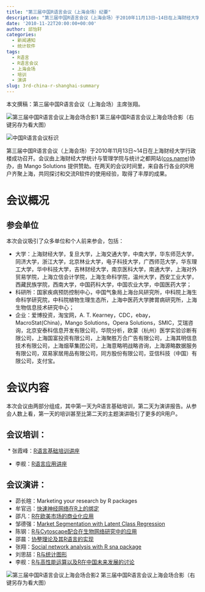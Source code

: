 ```yaml
---
title: "第三届中国R语言会议（上海会场）纪要"
description: "第三届中国R语言会议（上海会场）于2010年11月13日~14日在上海财经大学行政楼成功召开。会议由上海财经大学统计与管理学院与统计之都网站协办，由 Mango Solutions 提供赞助。在两天的会议时间里，来自各行各业的R用户齐聚上海，共同探讨和交流R软件的使用经验，取得了丰厚的成果。"
date: '2010-11-22T20:00:00+00:00'
author: 邱怡轩
categories:
  - 新闻通知
  - 统计软件
tags:
  - R语言
  - R语言会议
  - 上海会场
  - 培训
  - 演讲
slug: 3rd-china-r-shanghai-summary
---
```


本文撰稿：第三届中国R语言会议（上海会场）主席张翔。

![第三届中国R语言会议上海会场合影1](https://uploads.cosx.org/wp-content/uploads/2010/11/3rd-China-R-SH-1.jpg "第三届中国R语言会议上海会场合影1") 第三届中国R语言会议上海会场合影（右键另存为看大图） 

![中国R语言会议标识](https://uploads.cosx.org/wp-content/uploads/2010/06/China-R-Logo.png)

第三届中国R语言会议（上海会场）于2010年11月13日~14日在上海财经大学行政楼成功召开。会议由上海财经大学统计与管理学院与统计之都网站([cos.name](https://cos.name/))协办，由 Mango Solutions 提供赞助。在两天的会议时间里，来自各行各业的R用户齐聚上海，共同探讨和交流R软件的使用经验，取得了丰厚的成果。

# 会议概况

## 参会单位

本次会议吸引了众多单位和个人前来参会，包括：

  * 大学：上海财经大学，复旦大学，上海交通大学，中南大学，华东师范大学，同济大学，浙江大学，北京林业大学，电子科技大学，广西师范大学，华东理工大学，华中科技大学，吉林财经大学，南京医科大学，南通大学，上海对外贸易学院，上海立信会计学院，上海生命科学院，温州大学，西安工业大学，西藏民族学院，西南大学，中国药科大学，中国农业大学，中国医药大学；
  * 科研所：国家疾病预防控制中心，中国气象局上海台风研究所，中科院上海生命科学研究院，中科院植物生理生态所，上海中医药大学脾胃病研究所，上海生物信息技术研究中心；
  * 企业：爱博投资，淘宝网，A. T. Kearney，CDC，ebay，MacroStat(China)，Mango Solutions，Opera Solutions，SMIC，艾瑞咨询，北京安泰科信息开发有限公司，华院分析，欧蒙（杭州）医学实验诊断有限公司，上海国富投资有限公司，上海聚胜万合广告有限公司，上海其明信息技术有限公司，上海烟草集团公司，上海意略明战略咨询，上海源略数据服务有限公司，双易家居用品有限公司，同方股份有限公司，亚信科技（中国）有限公司，支付宝。

# 会议内容

本次会议由两部分组成，其中第一天为R语言基础培训，第二天为演讲报告。从参会人数上看，第一天的培训甚至比第二天的主题演讲吸引了更多的R用户。

## 会议培训：

  * 张霞峰：[R语言基础培训讲座](https://uploads.cosx.org/wp-content/uploads/2010/11/China-R-2010-R-basic.ppt)
  * 李舰：[R语言应用讲座](https://uploads.cosx.org/wp-content/uploads/2010/11/China-R-2010-R-Training-Shanghai.zip)

## 会议演讲：

  * 茆长暄：Marketing your research by R packages
  * 牟官迅：[快速神经网络在R上的绑定](https://uploads.cosx.org/wp-content/uploads/2010/11/China-R-2010-libfann-R-Binding.ppt)
  * 邵凡：[R在欧美市场的商业化应用](https://uploads.cosx.org/wp-content/uploads/2010/11/China-R-2010-R-in-Enterprise-Environment.ppt)
  * 邹德强：[Market Segmentation with Latent Class Regression](https://uploads.cosx.org/wp-content/uploads/2010/11/China-R-2010-Market-Segmentation-with-Latent-Class-Regression.pdf)
  * 陈钢：[R与Cytoscape配合在生物网络研究中的应用](https://uploads.cosx.org/wp-content/uploads/2010/11/China-R-2010-R-and-Cytoscape.pdf)
  * 邵晨：[协整理论及其R语言的实现](https://uploads.cosx.org/wp-content/uploads/2010/11/China-R-2010-Cointegrate.ppt)
  * 张翔：[Social network analysis with R sna package](https://uploads.cosx.org/wp-content/uploads/2010/11/China-R-2010-SNA.pdf)
  * 刘思喆：[R与统计图形](https://uploads.cosx.org/wp-content/uploads/2010/11/China-R-2010-R-and-Statistical-Graphics.pdf)
  * 李舰：[R与高性能运算以及R在中国未来发展的讨论](https://uploads.cosx.org/wp-content/uploads/2010/11/China-R-2010-High-Performance-Computing.pdf)
  
![第三届中国R语言会议上海会场合影2](https://uploads.cosx.org/wp-content/uploads/2010/11/3rd-China-R-SH-2.jpg "第三届中国R语言会议上海会场合影2") 第三届中国R语言会议上海会场合影（右键另存为看大图）
